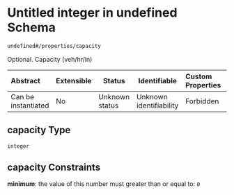 # Untitled integer in undefined Schema

```txt
undefined#/properties/capacity
```

Optional. Capacity (veh/hr/ln)


| Abstract            | Extensible | Status         | Identifiable            | Custom Properties | Additional Properties | Access Restrictions | Defined In                                                                            |
| :------------------ | ---------- | -------------- | ----------------------- | :---------------- | --------------------- | ------------------- | ------------------------------------------------------------------------------------- |
| Can be instantiated | No         | Unknown status | Unknown identifiability | Forbidden         | Allowed               | none                | [segment_tod.schema.json\*](../../out/segment_tod.schema.json "open original schema") |

## capacity Type

`integer`

## capacity Constraints

**minimum**: the value of this number must greater than or equal to: `0`
